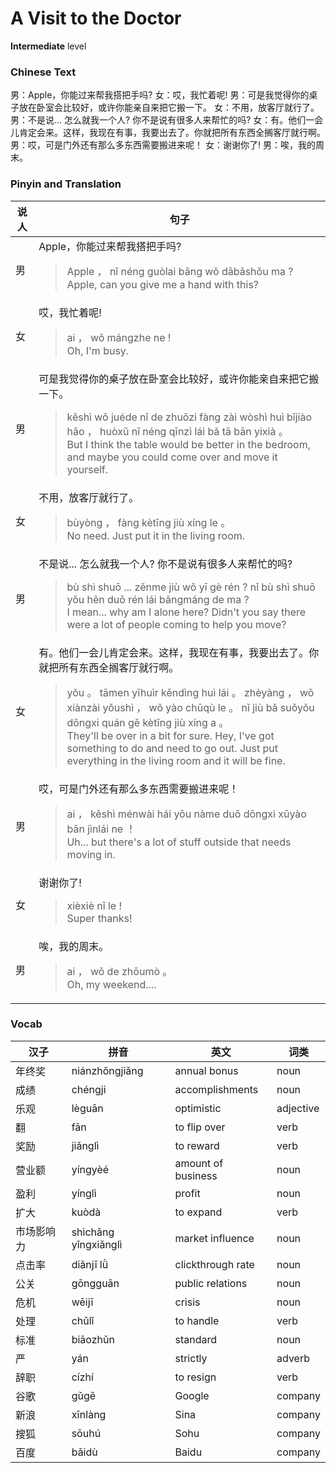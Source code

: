 # A Visit to the Doctor
**Intermediate** level
### Chinese Text
男：Apple，你能过来帮我搭把手吗?
女：哎，我忙着呢!
男：可是我觉得你的桌子放在卧室会比较好，或许你能亲自来把它搬一下。
女：不用，放客厅就行了。
男：不是说... 怎么就我一个人? 你不是说有很多人来帮忙的吗?
女：有。他们一会儿肯定会来。这样，我现在有事，我要出去了。你就把所有东西全搁客厅就行啊。
男：哎，可是门外还有那么多东西需要搬进来呢！
女：谢谢你了!
男：唉，我的周末。

### Pinyin and Translation
|说人|句子|
|----|----|
|男|Apple，你能过来帮我搭把手吗?<blockquote>Apple ， nǐ néng guòlai bāng wǒ dābǎshǒu ma ?<br />Apple, can you give me a hand with this?</blockquote>|
|女|哎，我忙着呢!<blockquote>ai ， wǒ mángzhe ne !<br />Oh, I'm busy.</blockquote>|
|男|可是我觉得你的桌子放在卧室会比较好，或许你能亲自来把它搬一下。<blockquote>kěshì wǒ juéde nǐ de zhuōzi fàng zài wòshì huì bǐjiào hǎo ， huòxǔ nǐ néng qīnzì lái bǎ tā bān yixià 。<br />But I think the table would be better in the bedroom, and maybe you could come over and move it yourself.</blockquote>|
|女|不用，放客厅就行了。<blockquote>bùyòng ， fàng kètīng jiù xíng le 。<br />No need. Just put it in the living room.</blockquote>|
|男|不是说... 怎么就我一个人? 你不是说有很多人来帮忙的吗?<blockquote>bù shì shuō ... zěnme jiù wǒ yī gè rén ? nǐ bù shì shuō yǒu hěn duō rén lái bāngmáng de ma ?<br />I mean... why am I alone here? Didn't you say there were a lot of people coming to help you move?</blockquote>|
|女|有。他们一会儿肯定会来。这样，我现在有事，我要出去了。你就把所有东西全搁客厅就行啊。<blockquote>yǒu 。 tāmen yīhuìr kěndìng huì lái 。 zhèyàng ， wǒ xiànzài yǒushì ， wǒ yào chūqù le 。 nǐ jiù bǎ suǒyǒu dōngxi quán gē kètīng jiù xíng a 。<br />They'll be over in a bit for sure. Hey, I've got something to do and need to go out. Just put everything in the living room and it will be fine.</blockquote>|
|男|哎，可是门外还有那么多东西需要搬进来呢！<blockquote>ai ， kěshì ménwài hái yǒu nàme duō dōngxi xūyào bān jìnlái ne ！<br />Uh... but there's a lot of stuff outside that needs moving in.</blockquote>|
|女|谢谢你了!<blockquote>xièxiè nǐ le !<br />Super thanks!</blockquote>|
|男|唉，我的周末。<blockquote>ai ， wǒ de zhōumò 。<br />Oh, my weekend....</blockquote>|
### Vocab
|汉子|拼音|英文|词类|
|----|----|----|----|
|年终奖|niánzhōngjiǎng|annual bonus|noun|
|成绩|chéngji|accomplishments|noun|
|乐观|lèguān|optimistic|adjective|
|翻|fān|to flip over|verb|
|奖励|jiǎnglì|to reward|verb|
|营业额|yíngyèé|amount of business|noun|
|盈利|yínglì|profit|noun|
|扩大|kuòdà|to expand|verb|
|市场影响力|shìchǎng yǐngxiǎnglì|market influence|noun|
|点击率|diǎnjī lǜ|clickthrough rate|noun|
|公关|gōngguān|public relations|noun|
|危机|wēijī|crisis|noun|
|处理|chǔlǐ|to handle|verb|
|标准|biāozhǔn|standard|noun|
|严|yán|strictly|adverb|
|辞职|cízhí|to resign|verb|
|谷歌|gǔgē|Google|company|
|新浪|xīnlàng|Sina|company|
|搜狐|sōuhú|Sohu|company|
|百度|bǎidù|Baidu|company|